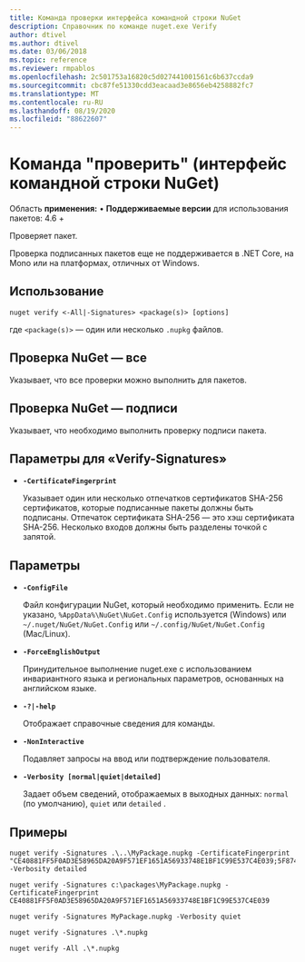 ```yaml
---
title: Команда проверки интерфейса командной строки NuGet
description: Справочник по команде nuget.exe Verify
author: dtivel
ms.author: dtivel
ms.date: 03/06/2018
ms.topic: reference
ms.reviewer: rmpablos
ms.openlocfilehash: 2c501753a16820c5d027441001561c6b637ccda9
ms.sourcegitcommit: cbc87fe51330cdd3eacaad3e8656eb4258882fc7
ms.translationtype: MT
ms.contentlocale: ru-RU
ms.lasthandoff: 08/19/2020
ms.locfileid: "88622607"
---
```

# <a name="verify-command-nuget-cli"></a>Команда "проверить" (интерфейс командной строки NuGet)

Область **применения:** &bullet; **Поддерживаемые версии** для использования пакетов: 4.6 +

Проверяет пакет.

Проверка подписанных пакетов еще не поддерживается в .NET Core, на Mono или на платформах, отличных от Windows.

## <a name="usage"></a>Использование

```cli
nuget verify <-All|-Signatures> <package(s)> [options]
```

где `<package(s)>` — один или несколько `.nupkg` файлов.

## <a name="nuget-verify--all"></a>Проверка NuGet — все

Указывает, что все проверки можно выполнить для пакетов.

## <a name="nuget-verify--signatures"></a>Проверка NuGet — подписи

Указывает, что необходимо выполнить проверку подписи пакета.

## <a name="options-for-verify--signatures"></a>Параметры для «Verify-Signatures»

- **`-CertificateFingerprint`**

  Указывает один или несколько отпечатков сертификатов SHA-256 сертификатов, которые подписанные пакеты должны быть подписаны. Отпечаток сертификата SHA-256 — это хэш сертификата SHA-256. Несколько входов должны быть разделены точкой с запятой.

## <a name="options"></a>Параметры

- **`-ConfigFile`**

  Файл конфигурации NuGet, который необходимо применить. Если не указано, `%AppData%\NuGet\NuGet.Config` используется (Windows) или `~/.nuget/NuGet/NuGet.Config` или `~/.config/NuGet/NuGet.Config` (Mac/Linux).

- **`-ForceEnglishOutput`**

  Принудительное выполнение nuget.exe с использованием инвариантного языка и региональных параметров, основанных на английском языке.

- **`-?|-help`**

  Отображает справочные сведения для команды.

- **`-NonInteractive`**

  Подавляет запросы на ввод или подтверждение пользователя.

- **`-Verbosity [normal|quiet|detailed]`**

  Задает объем сведений, отображаемых в выходных данных: `normal` (по умолчанию), `quiet` или `detailed` .

## <a name="examples"></a>Примеры

```cli
nuget verify -Signatures .\..\MyPackage.nupkg -CertificateFingerprint "CE40881FF5F0AD3E58965DA20A9F571EF1651A56933748E1BF1C99E537C4E039;5F874AAF47BCB268A19357364E7FBB09D6BF9E8A93E1229909AC5CAC865802E2" -Verbosity detailed

nuget verify -Signatures c:\packages\MyPackage.nupkg -CertificateFingerprint CE40881FF5F0AD3E58965DA20A9F571EF1651A56933748E1BF1C99E537C4E039

nuget verify -Signatures MyPackage.nupkg -Verbosity quiet

nuget verify -Signatures .\*.nupkg

nuget verify -All .\*.nupkg

```